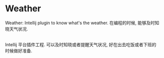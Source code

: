 # Weather
Weather: Intellij plugin to know what's the weather. 在编程的时候, 能够及时知晓天气状况.

<br>Intellij 平台插件工程. 可以及时知晓或者提醒天气状况, 好在出去吃饭或者下班的时候做好准备.
